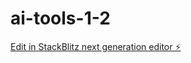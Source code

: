 # ai-tools-1-2

[Edit in StackBlitz next generation editor ⚡️](https://stackblitz.com/~/github.com/dresrok/ai-tools-1-2)